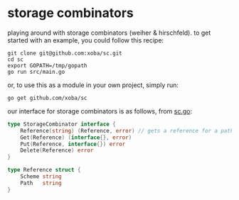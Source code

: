 # storage combinators

playing around with storage combinators (weiher & hirschfeld). to get started
with an example, you could follow this recipe:
```
git clone git@github.com:xoba/sc.git
cd sc
export GOPATH=/tmp/gopath
go run src/main.go
```
or, to use this as a module in your own project, simply run:
```
go get github.com/xoba/sc
```
our interface for storage combinators is as follows, from [sc.go](https://github.com/xoba/sc/blob/master/sc.go):
```go
type StorageCombinator interface {
	Reference(string) (Reference, error) // gets a reference for a path
	Get(Reference) (interface{}, error)
	Put(Reference, interface{}) error
	Delete(Reference) error
}

type Reference struct {
	Scheme string
	Path   string
}
```
